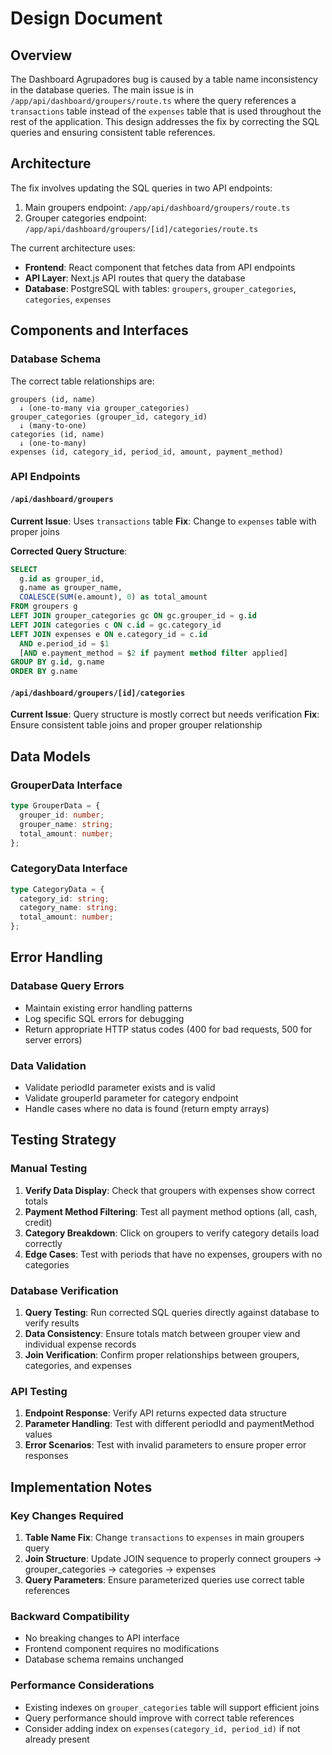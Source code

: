 # Design Document

## Overview

The Dashboard Agrupadores bug is caused by a table name inconsistency in the database queries. The main issue is in `/app/api/dashboard/groupers/route.ts` where the query references a `transactions` table instead of the `expenses` table that is used throughout the rest of the application. This design addresses the fix by correcting the SQL queries and ensuring consistent table references.

## Architecture

The fix involves updating the SQL queries in two API endpoints:

1. Main groupers endpoint: `/app/api/dashboard/groupers/route.ts`
2. Grouper categories endpoint: `/app/api/dashboard/groupers/[id]/categories/route.ts`

The current architecture uses:

- **Frontend**: React component that fetches data from API endpoints
- **API Layer**: Next.js API routes that query the database
- **Database**: PostgreSQL with tables: `groupers`, `grouper_categories`, `categories`, `expenses`

## Components and Interfaces

### Database Schema

The correct table relationships are:

```
groupers (id, name)
  ↓ (one-to-many via grouper_categories)
grouper_categories (grouper_id, category_id)
  ↓ (many-to-one)
categories (id, name)
  ↓ (one-to-many)
expenses (id, category_id, period_id, amount, payment_method)
```

### API Endpoints

#### `/api/dashboard/groupers`

**Current Issue**: Uses `transactions` table
**Fix**: Change to `expenses` table with proper joins

**Corrected Query Structure**:

```sql
SELECT
  g.id as grouper_id,
  g.name as grouper_name,
  COALESCE(SUM(e.amount), 0) as total_amount
FROM groupers g
LEFT JOIN grouper_categories gc ON gc.grouper_id = g.id
LEFT JOIN categories c ON c.id = gc.category_id
LEFT JOIN expenses e ON e.category_id = c.id
  AND e.period_id = $1
  [AND e.payment_method = $2 if payment method filter applied]
GROUP BY g.id, g.name
ORDER BY g.name
```

#### `/api/dashboard/groupers/[id]/categories`

**Current Issue**: Query structure is mostly correct but needs verification
**Fix**: Ensure consistent table joins and proper grouper relationship

## Data Models

### GrouperData Interface

```typescript
type GrouperData = {
  grouper_id: number;
  grouper_name: string;
  total_amount: number;
};
```

### CategoryData Interface

```typescript
type CategoryData = {
  category_id: string;
  category_name: string;
  total_amount: number;
};
```

## Error Handling

### Database Query Errors

- Maintain existing error handling patterns
- Log specific SQL errors for debugging
- Return appropriate HTTP status codes (400 for bad requests, 500 for server errors)

### Data Validation

- Validate periodId parameter exists and is valid
- Validate grouperId parameter for category endpoint
- Handle cases where no data is found (return empty arrays)

## Testing Strategy

### Manual Testing

1. **Verify Data Display**: Check that groupers with expenses show correct totals
2. **Payment Method Filtering**: Test all payment method options (all, cash, credit)
3. **Category Breakdown**: Click on groupers to verify category details load correctly
4. **Edge Cases**: Test with periods that have no expenses, groupers with no categories

### Database Verification

1. **Query Testing**: Run corrected SQL queries directly against database to verify results
2. **Data Consistency**: Ensure totals match between grouper view and individual expense records
3. **Join Verification**: Confirm proper relationships between groupers, categories, and expenses

### API Testing

1. **Endpoint Response**: Verify API returns expected data structure
2. **Parameter Handling**: Test with different periodId and paymentMethod values
3. **Error Scenarios**: Test with invalid parameters to ensure proper error responses

## Implementation Notes

### Key Changes Required

1. **Table Name Fix**: Change `transactions` to `expenses` in main groupers query
2. **Join Structure**: Update JOIN sequence to properly connect groupers → grouper_categories → categories → expenses
3. **Query Parameters**: Ensure parameterized queries use correct table references

### Backward Compatibility

- No breaking changes to API interface
- Frontend component requires no modifications
- Database schema remains unchanged

### Performance Considerations

- Existing indexes on `grouper_categories` table will support efficient joins
- Query performance should improve with correct table references
- Consider adding index on `expenses(category_id, period_id)` if not already present
